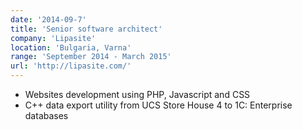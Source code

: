 ```yaml
---
date: '2014-09-7'
title: 'Senior software architect'
company: 'Lipasite'
location: 'Bulgaria, Varna'
range: 'September 2014 - March 2015'
url: 'http://lipasite.com/'
---
```


- Websites development using PHP, Javascript and CSS
- C++ data export utility from UCS Store House 4 to 1C: Enterprise databases
